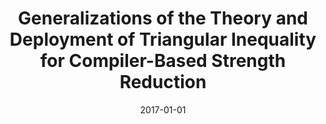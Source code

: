 ---
title: "Generalizations of the Theory and Deployment of Triangular Inequality for Compiler-Based Strength Reduction"
collection: publications
permalink: /publication/2017-01-01-pldi
date: 2017-01-01
venue: 'Proceedings of the 38th ACM SIGPLAN Conference on Programming Language Design and Implementation (PLDI), 2017. (Acceptance rate: 15% (47/322)) '
paperurl: 'http://guanh01.github.io/files/2017pldi.pdf'
authors: 'Yufei Ding, Lin Ning, Hui Guan, Xipeng Shen'
---